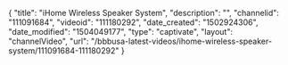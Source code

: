 {
    "title": "iHome Wireless Speaker System",
    "description": "",
    "channelid": "111091684",
    "videoid": "111180292",
    "date_created": "1502924306",
    "date_modified": "1504049177",
    "type": "captivate",
    "layout": "channelVideo",
    "url": "\/bbbusa-latest-videos\/ihome-wireless-speaker-system\/111091684-111180292"
}